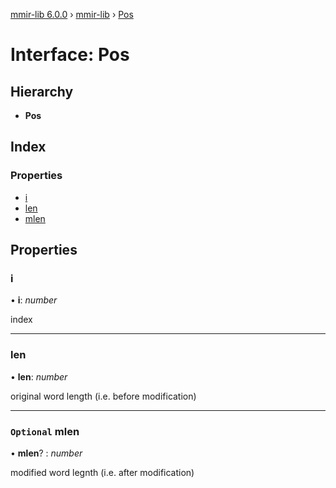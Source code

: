 [mmir-lib 6.0.0](../README.md) › [mmir-lib](../modules/mmir_lib.md) › [Pos](mmir_lib.pos.md)

# Interface: Pos

## Hierarchy

* **Pos**

## Index

### Properties

* [i](mmir_lib.pos.md#i)
* [len](mmir_lib.pos.md#len)
* [mlen](mmir_lib.pos.md#optional-mlen)

## Properties

###  i

• **i**: *number*

index

___

###  len

• **len**: *number*

original word length (i.e. before modification)

___

### `Optional` mlen

• **mlen**? : *number*

modified word legnth (i.e. after modification)
